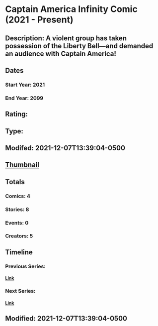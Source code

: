 # Captain America Infinity Comic (2021 - Present)
## Description: A violent group has taken possession of the Liberty Bell—and demanded an audience with Captain America!

## Dates
### Start Year: 2021
### End Year: 2099
## Rating: 
## Type: 
## Modifed: 2021-12-07T13:39:04-0500
## [Thumbnail](http://i.annihil.us/u/prod/marvel/i/mg/b/40/image_not_available.jpg)
## Totals
### Comics: 4
### Stories: 8
### Events: 0
### Creators: 5
## Timeline
### Previous Series: 
#### [Link]()
### Next Series: 
#### [Link]()
## Modified: 2021-12-07T13:39:04-0500